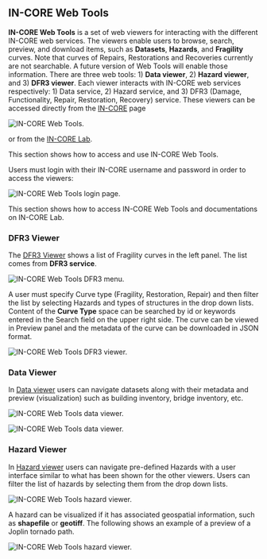 ## IN-CORE Web Tools

**IN-CORE Web Tools** is a set of web viewers for interacting with the different IN-CORE web services. 
The viewers enable users to browse, search, preview, and download items, such as **Datasets**, **Hazards**, 
and **Fragility** curves. Note that curves of Repairs, Restorations and Recoveries currently are not searchable. 
A future version of Web Tools will enable those information.
There are three web tools: 1) **Data viewer**, 2) **Hazard viewer**, and 3) **DFR3 viewer**. 
Each viewer interacts with IN-CORE web services respectively: 1) Data service, 2) Hazard service, 
and 3) DFR3 (Damage, Functionality, Repair, Restoration, Recovery) service. These viewers can be accessed 
directly from the [IN-CORE](https://incore.ncsa.illinois.edu/) page

![IN-CORE Web Tools.](images/incore_landing_page1.jpg "IN-CORE Web Tools menu.") 
 
 or from the [IN-CORE Lab](https://incore.ncsa.illinois.edu/lab).
 
<!-- ![Web Tools in Incore Lab.](images/incore_landing_page2.jpg "IN-CORE Web Tools menu in IN-CORE Lab.")-->
 
This section shows how to access and use IN-CORE Web Tools.

Users must login with their IN-CORE username and password in order to access the viewers:

![IN-CORE Web Tools login page.](images/wt0_login.jpg "IN-CORE Web Tools login page.")

This section shows how to access IN-CORE Web Tools and documentations on IN-CORE Lab.

### DFR3 Viewer

The [DFR3 Viewer](https://incore.ncsa.illinois.edu/DFR3Viewer) shows a list of 
Fragility curves in the left panel. The list comes from **DFR3 service**.

![IN-CORE Web Tools DFR3 menu.](images/wt1_fragility_menu.jpg "IN-CORE Web Tools fragility menu.")

A user must specify Curve type (Fragility, Restoration, Repair) and then filter the list by selecting 
Hazards and types of structures in the drop down lists. Content of the **Curve Type** space can be searched 
by id or keywords entered in the Search field on the upper right side.
The curve can be viewed in Preview panel and the metadata of the curve can be downloaded in JSON format.

![IN-CORE Web Tools DFR3 viewer.](images/wt1_fragility.jpg "IN-CORE Web Tools fragility viewer.")

### Data Viewer

In [Data viewer](https://incore.ncsa.illinois.edu/DataViewer) users can navigate datasets 
along with their metadata and preview (visualization) such as building inventory, bridge 
inventory, etc. 

![IN-CORE Web Tools data viewer.](images/wt4a_data.jpg "IN-CORE Web Tools data viewer.")

![IN-CORE Web Tools data viewer.](images/wt4c_data.jpg "IN-CORE Web Tools data viewer.")

### Hazard Viewer

In [Hazard viewer](https://incore.ncsa.illinois.edu/HazardViewer) users can navigate 
pre-defined Hazards with a user interface similar to what has been shown for the other 
viewers. Users can filter the list of hazards by selecting them from the drop down lists.

![IN-CORE Web Tools hazard viewer.](images/wt2a_hazard.jpg "IN-CORE Web Tools hazard viewer.")

A hazard can be visualized if it has associated geospatial information, such as **shapefile** or **geotiff**. 
The following shows an example of a preview of a Joplin tornado path.

![IN-CORE Web Tools hazard viewer.](images/wt2_hazard.jpg "IN-CORE Web Tools hazard viewer.")



